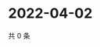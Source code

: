 # 2022-04-02

共 0 条

<!-- BEGIN WEIBO -->
<!-- 最后更新时间 Sat Apr 02 2022 16:15:18 GMT+0800 (China Standard Time) -->

<!-- END WEIBO -->
